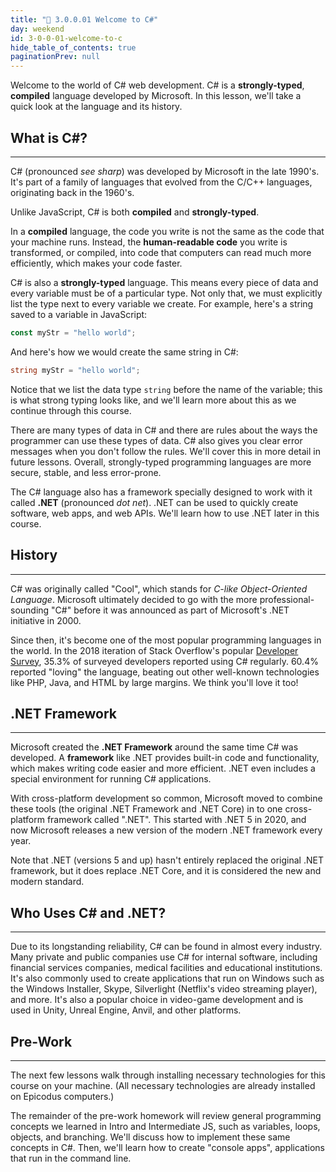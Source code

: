 ```yaml
---
title: "📓 3.0.0.01 Welcome to C#"
day: weekend
id: 3-0-0-01-welcome-to-c
hide_table_of_contents: true
paginationPrev: null
---
```


Welcome to the world of C# web development. C# is a **strongly-typed**, **compiled** language developed by Microsoft. In this lesson, we'll take a quick look at the language and its history.

## What is C#?

---

C# (pronounced _see sharp_) was developed by Microsoft in the late 1990's. It's part of a family of languages that evolved from the C/C++ languages, originating back in the 1960's.

Unlike JavaScript, C# is both **compiled** and **strongly-typed**. 

In a **compiled** language, the code you write is not the same as the code that your machine runs. Instead, the **human-readable code** you write is transformed, or compiled, into code that computers can read much more efficiently, which makes your code faster.

C# is also a **strongly-typed** language. This means every piece of data and every variable must be of a particular type. Not only that, we must explicitly list the type next to every variable we create. For example, here's a string saved to a variable in JavaScript:

```js
const myStr = "hello world";
```

And here's how we would create the same string in C#:

```cs
string myStr = "hello world";
```

Notice that we list the data type `string` before the name of the variable; this is what strong typing looks like, and we'll learn more about this as we continue through this course. 

There are many types of data in C# and there are rules about the ways the programmer can use these types of data. C# also gives you clear error messages when you don't follow the rules. We'll cover this in more detail in future lessons. Overall, strongly-typed programming languages are more secure, stable, and less error-prone.

The C# language also has a framework specially designed to work with it called **.NET** (pronounced _dot net_). .NET can be used to quickly create software, web apps, and web APIs. We'll learn how to use .NET later in this course.

## History

---

C# was originally called "Cool", which stands for _C-like Object-Oriented Language_. Microsoft ultimately decided to go with the more professional-sounding "C#" before it was announced as part of Microsoft's .NET initiative in 2000.

Since then, it's become one of the most popular programming languages in the world. In the 2018 iteration of Stack Overflow's popular [Developer Survey](https://insights.stackoverflow.com/survey/2018), 35.3% of surveyed developers reported using C# regularly. 60.4% reported "loving" the language, beating out other well-known technologies like PHP, Java, and HTML by large margins. We think you'll love it too!


## .NET Framework
---

Microsoft created the **.NET Framework** around the same time C# was developed. A **framework** like .NET provides built-in code and functionality, which makes writing code easier and more efficient. .NET even includes a special environment for running C# applications.

With cross-platform development so common, Microsoft moved to combine these tools (the original .NET Framework and .NET Core) in to one cross-platform framework called ".NET". This started with .NET 5 in 2020, and now Microsoft releases a new version of the modern .NET framework every year.

Note that .NET (versions 5 and up) hasn't entirely replaced the original .NET framework, but it does replace .NET Core, and it is considered the new and modern standard.

## Who Uses C# and .NET?
---

Due to its longstanding reliability, C# can be found in almost every industry. Many private and public companies use C# for internal software, including financial services companies, medical facilities and educational institutions. It's also commonly used to create applications that run on Windows such as the Windows Installer, Skype, Silverlight (Netflix's video streaming player), and more. It's also a popular choice in video-game development and is used in Unity, Unreal Engine, Anvil, and other platforms.

## Pre-Work

---

The next few lessons walk through installing necessary technologies for this course on your machine. (All necessary technologies are already installed on Epicodus computers.)

The remainder of the pre-work homework will review general programming concepts we learned in Intro and Intermediate JS, such as variables, loops, objects, and branching. We'll discuss how to implement these same concepts in C#. Then, we'll learn how to create "console apps", applications that run in the command line.
